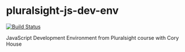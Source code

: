 # pluralsight-js-dev-env
[![Build Status](https://travis-ci.org/reubenberghan/pluralsight-js-dev-env.svg?branch=master)](https://travis-ci.org/reubenberghan/pluralsight-js-dev-env)

JavaScript Development Environment from Pluralsight course with Cory House
